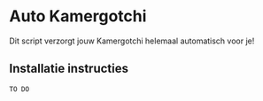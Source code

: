 # Auto Kamergotchi

Dit script verzorgt jouw Kamergotchi helemaal automatisch voor je!

## Installatie instructies

```
TO DO
```
